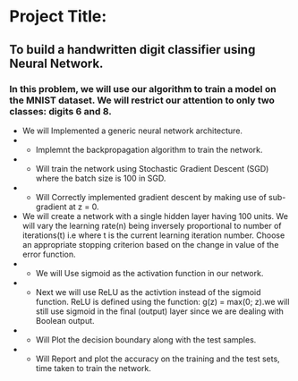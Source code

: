 # Project Title:

##  To build a handwritten digit classifier using Neural Network.

### In this problem, we will use our algorithm to train a model on the MNIST dataset. We will restrict our attention to only two classes: digits 6 and 8. 

* We will Implemented a generic neural network architecture. 
* * Implemnt the backpropagation algorithm to train the network. 
* * Will train the network using Stochastic Gradient Descent (SGD) where the batch size is 100 in SGD.  
* * Will Correctly implemented gradient descent by making use of sub-gradient at z = 0.
* We will create a network with a single hidden layer having 100 units. We will vary the learning rate(n) being inversely proportional to number of iterations(t) i.e where t is the current learning iteration number. Choose an appropriate stopping criterion based
on the change in value of the error function.
* * We will Use sigmoid as the activation function in our network.
* * Next we will use ReLU as the activtion instead of the sigmoid function. ReLU is defined using the function: g(z) = max(0; z).we will still use sigmoid in the final (output) layer since we are dealing with Boolean output.
* * Will Plot the decision boundary along with the test samples.
* * Will Report and plot the accuracy on the training and the test sets, time taken to train the network. 
